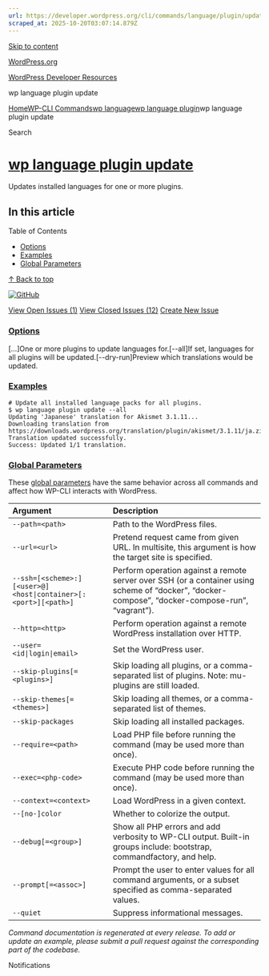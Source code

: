 ```yaml
---
url: https://developer.wordpress.org/cli/commands/language/plugin/update/
scraped_at: 2025-10-20T03:07:14.879Z
---
```


[Skip to content](https://developer.wordpress.org/cli/commands/language/plugin/update/#wp--skip-link--target)

[WordPress.org](https://wordpress.org/)

[WordPress Developer Resources](https://developer.wordpress.org/)

wp language plugin update


[Home](https://developer.wordpress.org/)[WP-CLI Commands](https://developer.wordpress.org/cli/commands/)[wp language](https://developer.wordpress.org/cli/commands/language/)[wp language plugin](https://developer.wordpress.org/cli/commands/language/plugin/)wp language plugin update

Search

# [wp language plugin update](https://developer.wordpress.org/cli/commands/language/plugin/update/)

Updates installed languages for one or more plugins.

## In this article

Table of Contents

- [Options](https://developer.wordpress.org/cli/commands/language/plugin/update/#options)
- [Examples](https://developer.wordpress.org/cli/commands/language/plugin/update/#examples)
- [Global Parameters](https://developer.wordpress.org/cli/commands/language/plugin/update/#global-parameters)

[↑ Back to top](https://developer.wordpress.org/cli/commands/language/plugin/update/#wp--skip-link--target)

[![GitHub](https://make.wordpress.org/cli/wp-content/plugins/wporg-cli/assets/images/github-mark.svg)](https://github.com/wp-cli/language-command)

[View Open Issues (1)](https://github.com/login?return_to=%2Fissues%3Fq%3Dlabel%3Acommand%3Alanguage-plugin-update+sort%3Aupdated-desc+org%3Awp-cli+is%3Aopen) [View Closed Issues (12)](https://github.com/login?return_to=%2Fissues%3Fq%3Dlabel%3Acommand%3Alanguage-plugin-update+sort%3Aupdated-desc+org%3Awp-cli+is%3Aclosed) [Create New Issue](https://github.com/wp-cli/language-command/issues/new)

### [Options](https://developer.wordpress.org/cli/commands/language/plugin/update/\#options)

\[<plugin>…\]One or more plugins to update languages for.\[--all\]If set, languages for all plugins will be updated.\[--dry-run\]Preview which translations would be updated.

### [Examples](https://developer.wordpress.org/cli/commands/language/plugin/update/\#examples)

```
# Update all installed language packs for all plugins.
$ wp language plugin update --all
Updating 'Japanese' translation for Akismet 3.1.11...
Downloading translation from https://downloads.wordpress.org/translation/plugin/akismet/3.1.11/ja.zip...
Translation updated successfully.
Success: Updated 1/1 translation.

```

### [Global Parameters](https://developer.wordpress.org/cli/commands/language/plugin/update/\#global-parameters)

These [global parameters](https://make.wordpress.org/cli/handbook/config/) have the same behavior across all commands and affect how WP-CLI interacts with WordPress.

| **Argument** | **Description** |
| :-- | :-- |
| `--path=<path>` | Path to the WordPress files. |
| `--url=<url>` | Pretend request came from given URL. In multisite, this argument is how the target site is specified. |
| `--ssh=[<scheme>:][<user>@]<host\|container>[:<port>][<path>]` | Perform operation against a remote server over SSH (or a container using scheme of “docker”, “docker-compose”, “docker-compose-run”, “vagrant”). |
| `--http=<http>` | Perform operation against a remote WordPress installation over HTTP. |
| `--user=<id\|login\|email>` | Set the WordPress user. |
| `--skip-plugins[=<plugins>]` | Skip loading all plugins, or a comma-separated list of plugins. Note: mu-plugins are still loaded. |
| `--skip-themes[=<themes>]` | Skip loading all themes, or a comma-separated list of themes. |
| `--skip-packages` | Skip loading all installed packages. |
| `--require=<path>` | Load PHP file before running the command (may be used more than once). |
| `--exec=<php-code>` | Execute PHP code before running the command (may be used more than once). |
| `--context=<context>` | Load WordPress in a given context. |
| `--[no-]color` | Whether to colorize the output. |
| `--debug[=<group>]` | Show all PHP errors and add verbosity to WP-CLI output. Built-in groups include: bootstrap, commandfactory, and help. |
| `--prompt[=<assoc>]` | Prompt the user to enter values for all command arguments, or a subset specified as comma-separated values. |
| `--quiet` | Suppress informational messages. |

_Command documentation is regenerated at every release. To add or update an example, please submit a pull request against the corresponding part of the codebase._

Notifications